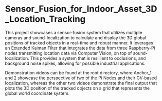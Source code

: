 # Sensor_Fusion_for_Indoor_Asset_3D_Location_Tracking

This project showcases a sensor-fusion system that utilizes multiple cameras and sound-localization to calculate and display the 3D global positions of tracked objects in a real-time and robust manner.
It leverages an Extended Kalman Filter that integrates the data from three Raspberry-Pi nodes transmitting location data via Computer Vision, on top of sound-localization. This provides a system that is resillient to occlusions, and background noise spikes, allowing for possible industrial applications.

Demonstration videos can be found at the root directory, where Anchor_1 and 2 showcase the perspective of two of the Pi Nodes and their CV-based localization, whereas the other two videos demonstrate the final output that plots the 3D position of the tracked objects on a grid that represents the global world coordinate system.